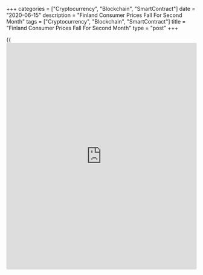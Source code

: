 +++
categories = ["Cryptocurrency", "Blockchain", "SmartContract"]
date = "2020-06-15"
description = "Finland Consumer Prices Fall For Second Month"
tags = ["Cryptocurrency", "Blockchain", "SmartContract"]
title = "Finland Consumer Prices Fall For Second Month"
type = "post"
+++

{{<iframe id="large-banner" src="https://www.bounty.group/#slide=23.0" width="100%" height="600" scrolling="no" style="border: 0px solid rgb(216, 221, 230); border-radius: 3px;">}}

Finland consumer prices declined for the second straight month in May,
data from Statistics Finland showed on Monday.

The consumer price index fell 0.2 percent year-on-year in May, following
a 0.3 percent decrease in April.

Prices of cigarettes, long-distance train journeys and children's day
care as well as maintenance charges were higher from a year ago.
However, the increase was curbed most by reductions in the cost of
petrol, light fuel oil, diesel and hotel room.

On a month-on-month basis, consumer prices remained unchanged in May,
after a 0.3 percent decline in the previous month.

The EU measure of harmonized index of consumer prices, or HICP, fell 0.1
percent both on a monthly and annual basis in May.

For comments and feedback [contact](https://www.playgroundfx.com/contact/): editorial@rtt[news](https://www.letsplayfx.com/blog/forex-news-website/).com

[Economic News][1]

 **What parts of the world are seeing the best (and worst) economic
performances lately? Click[here][2] to check out our [Econ Scorecard][2]
and find out! See up-to-the-moment [ranking](https://www.playgroundfx.com/blog/crypto-exchange-ranking/)s for the best and worst
performers in [GDP][3], [unemployment rate][4], [inflation][5] and much
more.**

   1. www.rtt[news](https://www.letsplayfx.com/blog/forex-news-website/).com/Content/EconomicNews.aspx
   2. www.rtt[news](https://www.letsplayfx.com/blog/forex-news-website/).com/economic-scorecard/world-rank/PPI/highest-performance.aspx
   3. www.rtt[news](https://www.letsplayfx.com/blog/forex-news-website/).com/economic-scorecard/world-rank/GDP/highest-performance.aspx
   4. www.rtt[news](https://www.letsplayfx.com/blog/forex-news-website/).com/economic-scorecard/world-rank/unemployment-rate/lowest-performance.aspx
   5. www.rtt[news](https://www.letsplayfx.com/blog/forex-news-website/).com/economic-scorecard/world-rank/CPI/highest-performance.aspx